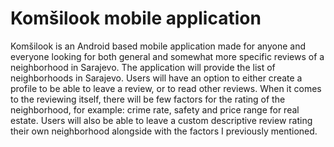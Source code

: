 # Komšilook mobile application

Komšilook is an Android based mobile application made for anyone and everyone looking for both general and somewhat more specific reviews of a neighborhood in Sarajevo. 
The application will provide the list of neighborhoods in Sarajevo. Users will have an option to either create a profile to be able to leave a review, or to read other reviews.
When it comes to the reviewing itself, there will be few factors for the rating of the neighborhood, for example: crime rate, safety and price range for real estate. 
Users will also be able to leave a custom descriptive review rating their own neighborhood alongside with the factors I previously mentioned. 

